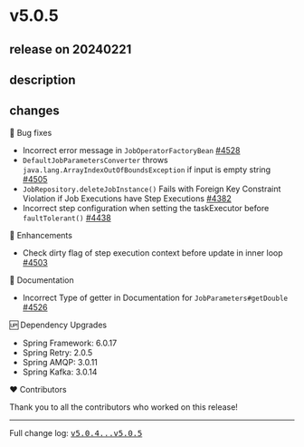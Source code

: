 # v5.0.5

## release on 20240221

## description

## changes

🐞 Bug fixes

* Incorrect error message in <code>JobOperatorFactoryBean</code> <a class="issue-link js-issue-link" data-error-text="Failed to load title" data-id="2067050646" data-permission-text="Title is private" data-url="https://github.com/spring-projects/spring-batch/issues/4528" data-hovercard-type="pull_request" data-hovercard-url="/spring-projects/spring-batch/pull/4528/hovercard" href="https://github.com/spring-projects/spring-batch/pull/4528">#4528</a>
* <code>DefaultJobParametersConverter</code> throws <code>java.lang.ArrayIndexOutOfBoundsException</code> if input is empty string <a class="issue-link js-issue-link" data-error-text="Failed to load title" data-id="2020940362" data-permission-text="Title is private" data-url="https://github.com/spring-projects/spring-batch/issues/4505" data-hovercard-type="issue" data-hovercard-url="/spring-projects/spring-batch/issues/4505/hovercard" href="https://github.com/spring-projects/spring-batch/issues/4505">#4505</a>
* <code>JobRepository.deleteJobInstance()</code> Fails with Foreign Key Constraint Violation if Job Executions have Step Executions <a class="issue-link js-issue-link" data-error-text="Failed to load title" data-id="1722413947" data-permission-text="Title is private" data-url="https://github.com/spring-projects/spring-batch/issues/4382" data-hovercard-type="issue" data-hovercard-url="/spring-projects/spring-batch/issues/4382/hovercard" href="https://github.com/spring-projects/spring-batch/issues/4382">#4382</a>
* Incorrect step configuration when setting the taskExecutor before <code>faultTolerant()</code> <a class="issue-link js-issue-link" data-error-text="Failed to load title" data-id="1874522976" data-permission-text="Title is private" data-url="https://github.com/spring-projects/spring-batch/issues/4438" data-hovercard-type="issue" data-hovercard-url="/spring-projects/spring-batch/issues/4438/hovercard" href="https://github.com/spring-projects/spring-batch/issues/4438">#4438</a>

🚀 Enhancements

* Check dirty flag of step execution context before update in inner loop <a class="issue-link js-issue-link" data-error-text="Failed to load title" data-id="2018282981" data-permission-text="Title is private" data-url="https://github.com/spring-projects/spring-batch/issues/4503" data-hovercard-type="pull_request" data-hovercard-url="/spring-projects/spring-batch/pull/4503/hovercard" href="https://github.com/spring-projects/spring-batch/pull/4503">#4503</a>

📔 Documentation

* Incorrect Type of getter in Documentation for <code>JobParameters#getDouble</code> <a class="issue-link js-issue-link" data-error-text="Failed to load title" data-id="2060130289" data-permission-text="Title is private" data-url="https://github.com/spring-projects/spring-batch/issues/4526" data-hovercard-type="issue" data-hovercard-url="/spring-projects/spring-batch/issues/4526/hovercard" href="https://github.com/spring-projects/spring-batch/issues/4526">#4526</a>

🆙 Dependency Upgrades

* Spring Framework: 6.0.17
* Spring Retry: 2.0.5
* Spring AMQP: 3.0.11
* Spring Kafka: 3.0.14

❤️ Contributors

Thank you to all the contributors who worked on this release!

*** ** * ** ***

Full change log: <a class="commit-link" href="https://github.com/spring-projects/spring-batch/compare/v5.0.4...v5.0.5"><tt>v5.0.4...v5.0.5</tt></a>


